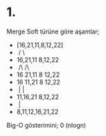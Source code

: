 # 1.

Merge Soft türüne göre aşamlar;

* [16,21,11,8,12,22]
* ​            / \
* 16,21,11         8,12,22
* ​    /\                  /\
* 16   21,11      8   12,22
* 16   11,21      8    12,22
* ​      |                   |
* 11,16,21         8,12,22
* ​                  |
* 8,11,12,16,21,22

Big-O gösterimini; 0 (nlogn)



